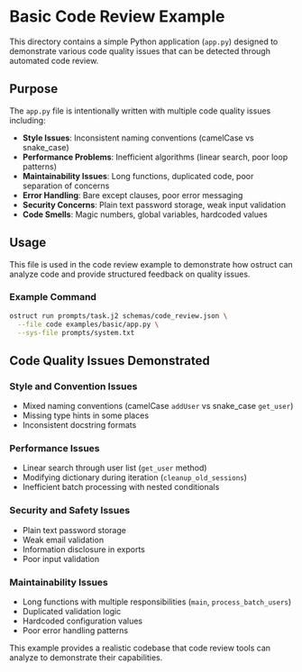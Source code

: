 # Basic Code Review Example

This directory contains a simple Python application (`app.py`) designed to demonstrate various code quality issues that can be detected through automated code review.

## Purpose

The `app.py` file is intentionally written with multiple code quality issues including:

- **Style Issues**: Inconsistent naming conventions (camelCase vs snake_case)
- **Performance Problems**: Inefficient algorithms (linear search, poor loop patterns)
- **Maintainability Issues**: Long functions, duplicated code, poor separation of concerns
- **Error Handling**: Bare except clauses, poor error messaging
- **Security Concerns**: Plain text password storage, weak input validation
- **Code Smells**: Magic numbers, global variables, hardcoded values

## Usage

This file is used in the code review example to demonstrate how ostruct can analyze code and provide structured feedback on quality issues.

### Example Command

```bash
ostruct run prompts/task.j2 schemas/code_review.json \
  --file code examples/basic/app.py \
  --sys-file prompts/system.txt
```

## Code Quality Issues Demonstrated

### Style and Convention Issues
- Mixed naming conventions (camelCase `addUser` vs snake_case `get_user`)
- Missing type hints in some places
- Inconsistent docstring formats

### Performance Issues
- Linear search through user list (`get_user` method)
- Modifying dictionary during iteration (`cleanup_old_sessions`)
- Inefficient batch processing with nested conditionals

### Security and Safety Issues
- Plain text password storage
- Weak email validation
- Information disclosure in exports
- Poor input validation

### Maintainability Issues
- Long functions with multiple responsibilities (`main`, `process_batch_users`)
- Duplicated validation logic
- Hardcoded configuration values
- Poor error handling patterns

This example provides a realistic codebase that code review tools can analyze to demonstrate their capabilities.

